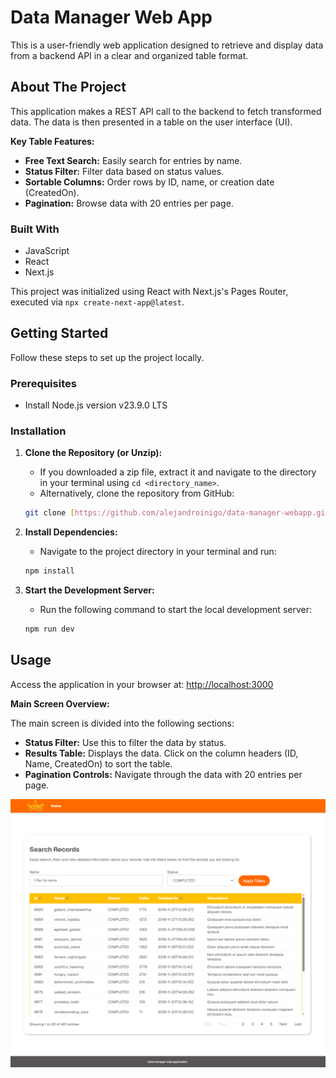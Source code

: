 # Data Manager Web App

This is a user-friendly web application designed to retrieve and display data from a backend API in a clear and organized table format.

## About The Project

This application makes a REST API call to the backend to fetch transformed data. The data is then presented in a table on the user interface (UI).

**Key Table Features:**

* **Free Text Search:** Easily search for entries by name.
* **Status Filter:** Filter data based on status values.
* **Sortable Columns:** Order rows by ID, name, or creation date (CreatedOn).
* **Pagination:** Browse data with 20 entries per page.

### Built With

* JavaScript
* React
* Next.js

This project was initialized using React with Next.js's Pages Router, executed via `npx create-next-app@latest`.

## Getting Started

Follow these steps to set up the project locally.

### Prerequisites

* Install Node.js version v23.9.0 LTS

### Installation

1.  **Clone the Repository (or Unzip):**
    * If you downloaded a zip file, extract it and navigate to the directory in your terminal using `cd <directory_name>`.
    * Alternatively, clone the repository from GitHub:

    ```sh
    git clone [https://github.com/alejandroinigo/data-manager-webapp.git](https://github.com/alejandroinigo/data-manager-webapp.git)
    ```

2.  **Install Dependencies:**
    * Navigate to the project directory in your terminal and run:

    ```sh
    npm install
    ```

3.  **Start the Development Server:**
    * Run the following command to start the local development server:

    ```sh
    npm run dev
    ```

## Usage

Access the application in your browser at:
	[http://localhost:3000](http://localhost:3000)

**Main Screen Overview:**

The main screen is divided into the following sections:

* **Status Filter:** Use this to filter the data by status.
* **Results Table:** Displays the data. Click on the column headers (ID, Name, CreatedOn) to sort the table.
* **Pagination Controls:** Navigate through the data with 20 entries per page.

![Main Screen Overview](/images/main.png)